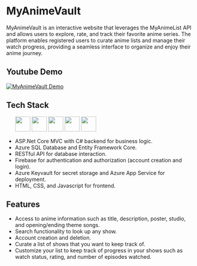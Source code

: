 # MyAnimeVault
 MyAnimeVault is an interactive website that leverages the MyAnimeList API and allows users to explore, rate, and track their favorite anime series. The platform enables registered users to curate anime lists and manage their watch progress, providing a seamless interface to organize and enjoy their anime journey.

## Youtube Demo
 [![MyAnimeVault Demo](https://img.youtube.com/vi/h0K6NPegxOg/0.jpg)](https://www.youtube.com/watch?v=h0K6NPegxOg)

## Tech Stack
<ul display=flex gap=5px>
  <img src="https://cdn.jsdelivr.net/gh/devicons/devicon@latest/icons/csharp/csharp-original.svg" height=40 width=40/>
  <img src="https://cdn.jsdelivr.net/gh/devicons/devicon@latest/icons/dotnetcore/dotnetcore-original.svg" height=40 width=40/>
  <img src="https://cdn.jsdelivr.net/gh/devicons/devicon@latest/icons/azuresqldatabase/azuresqldatabase-original.svg" height=40 width=40/>
  <img src="https://cdn.jsdelivr.net/gh/devicons/devicon@latest/icons/firebase/firebase-original.svg" height=40 width=40/>
  <img src="https://cdn.jsdelivr.net/gh/devicons/devicon@latest/icons/azure/azure-original.svg" height=40 width=40/>
</ul>
          
* ASP.Net Core MVC with C# backend for business logic.
* Azure SQL Database and Entity Framework Core.
* RESTful API for database interaction.
* Firebase for authentication and authorization (account creation and login).
* Azure Keyvault for secret storage and Azure App Service for deployment.
* HTML, CSS, and Javascript for frontend.

 ## Features
 * Access to anime information such as title, description, poster, studio, and opening/ending theme songs.
 * Search functionality to look up any show.
 * Account creation and deletion.
 * Curate a list of shows that you want to keep track of.
 * Customize your list to keep track of progress in your shows such as watch status, rating, and number of episodes watched.
   
